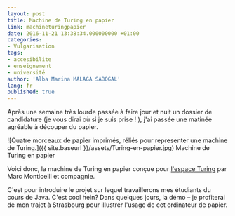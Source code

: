```yaml
---
layout: post
title: Machine de Turing en papier
link: machineturingpapier
date: 2016-11-21 13:38:34.000000000 +01:00
categories:
- Vulgarisation
tags:
- accesibilite
- enseignement
- université
author: 'Alba Marina MÁLAGA SABOGAL'
lang: fr
published: true
---
```


Après une semaine très lourde passée à faire jour et nuit un dossier de
candidature (je vous dirai où si je suis prise ! ), j'ai passée une
matinée agréable à découper du papier.

![Quatre morceaux de papier imprimés, réliés pour representer une machine de Turing.]({{ site.baseurl }}/assets/Turing-en-papier.jpg)
Machine de Turing en papier

Voici donc, la machine de Turing en papier conçue pour [l'espace Turing](http://www.espace-turing.fr) par Marc Monticelli et compagnie.

C'est pour introduire le projet sur lequel travaillerons mes étudiants du cours de Java. C'est cool hein? Dans quelques jours, la démo – je profiterai de mon trajet à Strasbourg pour illustrer l'usage de cet ordinateur de papier.
